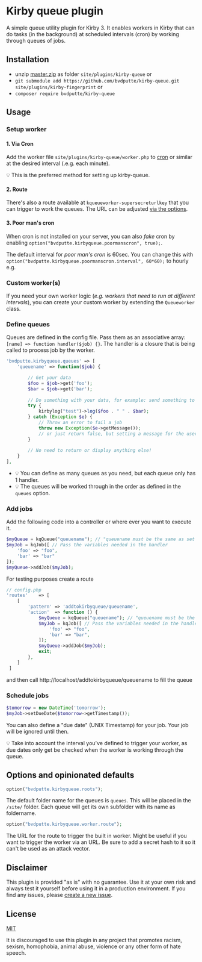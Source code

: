 # Kirby queue plugin

A simple queue utility plugin for Kirby 3. It enables workers in Kirby that can do tasks (in the background) at scheduled intervals (cron) by working through queues of jobs.

## Installation

- unzip [master.zip](https://github.com/bvdputte/kirby-queue/archive/master.zip) as folder `site/plugins/kirby-queue` or
- `git submodule add https://github.com/bvdputte/kirby-queue.git site/plugins/kirby-fingerprint` or
- `composer require bvdputte/kirby-queue`

## Usage

### Setup worker

#### 1. Via Cron

Add the worker file `site/plugins/kirby-queue/worker.php` to [cron](https://en.wikipedia.org/wiki/Cron) or similar at the desired interval (.e.g. each minute).

💡 This is the preferred method for setting up kirby-queue.

#### 2. Route

There's also a route available at `kqueueworker-supersecreturlkey` that you can trigger to work the queues. The URL can be adjusted [via the options](#options-and-opinionated-defaults).

#### 3. Poor man's cron

When cron is not installed on your server, you can also _fake_ cron by enabling `option("bvdputte.kirbyqueue.poormanscron", true);`.

The default interval for _poor man's cron_ is 60sec. You can change this with `option("bvdputte.kirbyqueue.poormanscron.interval", 60*60);` to hourly e.g.

### Custom worker(s)

If you need your own worker logic (_e.g. workers that need to run at different intervals_), you can create your custom worker by extending the `Queueworker` class.

### Define queues

Queues are defined in the config file. Pass them as an associative array: `[name] => function handler($job) {}`. The handler is a closure that is being called to process job by the worker.

```php
'bvdputte.kirbyqueue.queues' => [
    'queuename' => function($job) {

        // Get your data
        $foo = $job->get('foo');
        $bar = $job->get('bar');
    
        // Do something with your data, for example: send something to kirbylog
        try {
            kirbylog("test")->log($foo . " " . $bar);
        } catch (Exception $e) {
            // Throw an error to fail a job
            throw new Exception($e->getMessage());
            // or just return false, but setting a message for the user is better.
        }
    
        // No need to return or display anything else!
    }
],
```

- 💡 You can define as many queues as you need, but each queue only has 1 handler.
- 💡 The queues will be worked through in the order as defined in the `queues` option.

### Add jobs

Add the following code into a controller or where ever you want to execute it. 

```php
$myQueue = kqQueue("queuename"); // "queuename must be the same as set in the options
$myJob = kqJob([ // Pass the variables needed in the handler
    'foo' => "foo",
    'bar' => "bar"
]);
$myQueue->addJob($myJob);
```

For testing purposes create a route

```php
// config.php
'routes'    => [
    [
        'pattern' => 'addtokirbyqueue/queuename',
        'action'  => function () {
            $myQueue = kqQueue("queuename"); // "queuename must be the same as set in the options
            $myJob = kqJob([ // Pass the variables needed in the handler
                'foo' => "foo",
                'bar' => "bar",
            ]);
            $myQueue->addJob($myJob);
            exit;
        },
    ]
 ]
```

and then call http://localhost/addtokirbyqueue/queuename to fill the queue

### Schedule jobs

```php
$tomorrow = new DateTime('tomorrow');
$myJob->setDueDate($tomorrow->getTimestamp());
```

You can also define a "due date" (UNIX Timestamp) for your job. Your job will be ignored until then.

💡 Take into account the interval you've defined to trigger your worker, as due dates only get be checked when the worker is working through the queue.

## Options and opinionated defaults

```php
option("bvdputte.kirbyqueue.roots");
```

The default folder name for the queues is `queues`. This will be placed in the `/site/` folder.
Each queue will get its own subfolder with its name as foldername.

```php
option("bvdputte.kirbyqueue.worker.route");
```

The URL for the route to trigger the built in worker. Might be  useful if you want to trigger the worker via an URL. Be sure to add a secret hash to it so it can't be used as an attack vector.

## Disclaimer

This plugin is provided "as is" with no guarantee. Use it at your own risk and always test it yourself before using it in a production environment. If you find any issues, please [create a new issue](https://github.com/bvdputte/kirby-queue/issues/new).

## License

[MIT](https://opensource.org/licenses/MIT)

It is discouraged to use this plugin in any project that promotes racism, sexism, homophobia, animal abuse, violence or any other form of hate speech.
